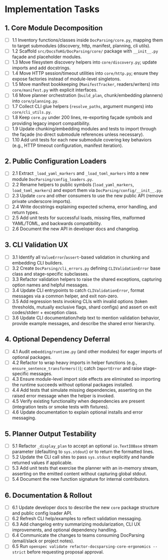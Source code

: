 # Implementation Tasks

## 1. Core Module Decomposition

- [ ] 1.1 Inventory functions/classes inside `DocParsing/core.py`, mapping them to target submodules (discovery, http, manifest, planning, cli utils).
- [ ] 1.2 Scaffold `src/DocsToKG/DocParsing/core/` package with `__init__.py` façade and placeholder modules.
- [ ] 1.3 Move filesystem discovery helpers into `core/discovery.py`; update imports and add docstrings.
- [ ] 1.4 Move HTTP session/timeout utilities into `core/http.py`; ensure they expose factories instead of module-level singletons.
- [ ] 1.5 Move manifest bookkeeping (`ManifestTracker`, readers/writers) into `core/manifest.py` with explicit interfaces.
- [ ] 1.6 Move planner orchestration (`build_plan`, chunk/embedding planners) into `core/planning.py`.
- [ ] 1.7 Collect CLI glue helpers (`resolve_paths`, argument mungers) into `core/cli_utils.py`.
- [ ] 1.8 Keep `core.py` under 200 lines, re-exporting façade symbols and providing legacy import compatibility.
- [ ] 1.9 Update chunking/embedding modules and tests to import through the façade (no direct submodule references unless necessary).
- [ ] 1.10 Add unit tests for each new submodule covering key behaviors (e.g., HTTP timeout configuration, manifest iteration).

## 2. Public Configuration Loaders

- [ ] 2.1 Extract `_load_yaml_markers` and `_load_toml_markers` into a new module `DocParsing/config_loaders.py`.
- [ ] 2.2 Rename helpers to public symbols (`load_yaml_markers`, `load_toml_markers`) and export them via `DocParsing/config/__init__.py`.
- [ ] 2.3 Update `core` and other consumers to use the new public API (remove private underscore imports).
- [ ] 2.4 Write docstrings explaining expected schema, error handling, and return types.
- [ ] 2.5 Add unit tests for successful loads, missing files, malformed YAML/TOML, and backwards compatibility.
- [ ] 2.6 Document the new API in developer docs and changelog.

## 3. CLI Validation UX

- [ ] 3.1 Identify all `ValueError`/`assert`-based validation in chunking and embedding CLI builders.
- [ ] 3.2 Create `DocParsing/cli_errors.py` defining `CLIValidationError` base class and stage-specific subclasses.
- [ ] 3.3 Refactor validation helpers to raise the shared exceptions, capturing option names and helpful messages.
- [ ] 3.4 Update CLI entrypoints to catch `CLIValidationError`, format messages via a common helper, and exit non-zero.
- [ ] 3.5 Add regression tests invoking CLIs with invalid options (token thresholds, mutually exclusive flags, shard configs) and assert on exit codes/stderr + exception class.
- [ ] 3.6 Update CLI documentation/help text to mention validation behavior, provide example messages, and describe the shared error hierarchy.

## 4. Optional Dependency Deferral

- [ ] 4.1 Audit `embedding/runtime.py` (and other modules) for eager imports of optional packages.
- [ ] 4.2 Refactor to wrap heavy imports in helper functions (e.g., `ensure_sentence_transformers()`); catch `ImportError` and raise stage-specific messages.
- [ ] 4.3 Ensure module-level import side effects are eliminated so importing the runtime succeeds without optional packages installed.
- [ ] 4.4 Add tests that simulate missing dependencies, asserting on the raised error message when the helper is invoked.
- [ ] 4.5 Verify existing functionality when dependencies are present (integration tests or smoke tests with fixtures).
- [ ] 4.6 Update documentation to explain optional installs and error messaging.

## 5. Planner Output Testability

- [ ] 5.1 Refactor `_display_plan` to accept an optional `io.TextIOBase` stream parameter (defaulting to `sys.stdout`) or to return the formatted lines.
- [ ] 5.2 Update the CLI call sites to pass `sys.stdout` explicitly and handle returned values if applicable.
- [ ] 5.3 Add unit tests that exercise the planner with an in-memory stream, asserting on the emitted content without capturing global stdout.
- [ ] 5.4 Document the new function signature for internal contributors.

## 6. Documentation & Rollout

- [ ] 6.1 Update developer docs to describe the new `core` package structure and public config loader API.
- [ ] 6.2 Refresh CLI help/examples to reflect validation messaging.
- [ ] 6.3 Add changelog entry summarizing modularization, CLI UX improvements, and optional dependency handling.
- [ ] 6.4 Communicate the changes to teams consuming DocParsing (email/slack or project notes).
- [ ] 6.5 Run `openspec validate refactor-docsparsing-core-ergonomics --strict` before requesting proposal approval.
